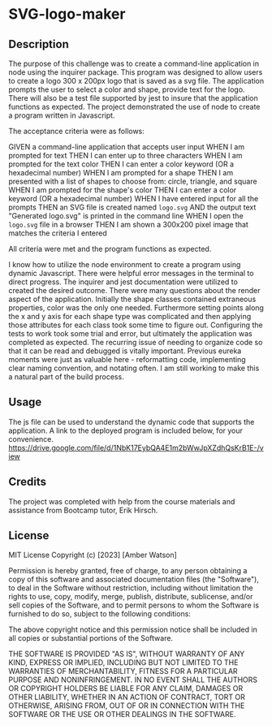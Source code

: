 # SVG-logo-maker
## Description

The purpose of this challenge was to create a command-line application in node using the inquirer package. This program was designed to allow users to create a logo 300 x 200px logo that is saved as a svg file. The application prompts the user to select a color and shape, provide text for the logo. There will also be a test file supported by jest to insure that the application functions as expected. The project demonstrated the use of node to create a program written in Javascript. 

The acceptance criteria were as follows: 

GIVEN a command-line application that accepts user input
WHEN I am prompted for text
THEN I can enter up to three characters
WHEN I am prompted for the text color
THEN I can enter a color keyword (OR a hexadecimal number)
WHEN I am prompted for a shape
THEN I am presented with a list of shapes to choose from: circle, triangle, and square
WHEN I am prompted for the shape's color
THEN I can enter a color keyword (OR a hexadecimal number)
WHEN I have entered input for all the prompts
THEN an SVG file is created named `logo.svg`
AND the output text "Generated logo.svg" is printed in the command line
WHEN I open the `logo.svg` file in a browser
THEN I am shown a 300x200 pixel image that matches the criteria I entered

All criteria were met and the program functions as expected. 

I know how to utilize the node environment to create a program using dynamic Javascript. There were helpful error messages in the terminal to direct progress. The inquirer and jest documentation were utilized to created the desired outcome. There were many questions about the render aspect of the application. Initially the shape classes contained extraneous properties, color was the only one needed. Furthermore setting points along the x and y axis for each shape type was complicated and then applying those attributes for each class took some time to figure out. Configuring the tests to work took some trial and error, but ultimately the application was completed as expected. The recurring issue of needing to organize code so that it can be read and debugged is vitally important. Previous eureka moments were just as valuable here - reformatting code, implementing clear naming convention, and notating often.  I am still working to make this a natural part of the build process. 

## Usage

The js file can be used to understand the dynamic code that supports the application. A link to the deployed program is included below, for your convenience. 
https://drive.google.com/file/d/1NbK17EybQA4E1m2bWwJpXZdhQsKrB1E-/view

## Credits
The project was completed with help from the course materials and assistance from Bootcamp tutor, Erik Hirsch.

## License

MIT License
Copyright (c) [2023] [Amber Watson]

Permission is hereby granted, free of charge, to any person obtaining a copy of this software and associated documentation files (the "Software"), to deal in the Software without restriction, including without limitation the rights to use, copy, modify, merge, publish, distribute, sublicense, and/or sell copies of the Software, and to permit persons to whom the Software is furnished to do so, subject to the following conditions:

The above copyright notice and this permission notice shall be included in all copies or substantial portions of the Software.

THE SOFTWARE IS PROVIDED "AS IS", WITHOUT WARRANTY OF ANY KIND, EXPRESS OR IMPLIED, INCLUDING BUT NOT LIMITED TO THE WARRANTIES OF MERCHANTABILITY, FITNESS FOR A PARTICULAR PURPOSE AND NONINFRINGEMENT. IN NO EVENT SHALL THE AUTHORS OR COPYRIGHT HOLDERS BE LIABLE FOR ANY CLAIM, DAMAGES OR OTHER LIABILITY, WHETHER IN AN ACTION OF CONTRACT, TORT OR OTHERWISE, ARISING FROM, OUT OF OR IN CONNECTION WITH THE SOFTWARE OR THE USE OR OTHER DEALINGS IN THE SOFTWARE.
